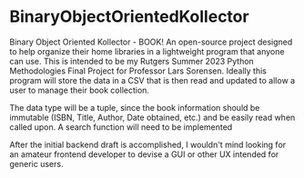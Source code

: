 # BinaryObjectOrientedKollector
Binary Object Oriented Kollector - BOOK! An open-source project designed to help organize their home libraries in a lightweight program that anyone can use.
This is intended to be my Rutgers Summer 2023 Python Methodologies Final Project for Professor Lars Sorensen.
Ideally this program will store the data in a CSV that is then read and updated to allow a user to manage their book collection.

The data type will be a tuple, since the book information should be immutable (ISBN, Title, Author, Date obtained, etc.) and be easily read when called upon.
A search function will need to be implemented


After the initial backend draft is accomplished, I wouldn't mind looking for an amateur frontend developer to devise a GUI or other UX intended for generic users.
